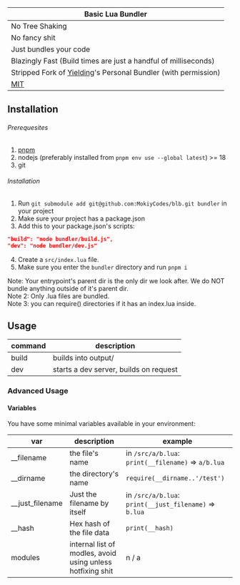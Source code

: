 | Basic Lua Bundler                                                                                      |
|--------------------------------------------------------------------------------------------------------|
| No Tree Shaking                                                                                        |
| No fancy shit                                                                                          |
| Just bundles your code                                                                                 |
| Blazingly Fast (Build times are just a handful of milliseconds)                                        |
| Stripped Fork of [Yielding](https://yieldingexploiter.github.io/)'s Personal Bundler (with permission) |
| [MIT](./LICENSE)                                                                                       |

## Installation

###### Prerequesites

1. [pnpm](https://pnpm.io)
2. nodejs (preferably installed from `pnpm env use --global latest`) >= 18
3. git

###### Installation

1. Run `git submodule add git@github.com:MokiyCodes/blb.git bundler` in your project
2. Make sure your project has a package.json
3. Add this to your package.json's scripts:
```json
"build": "node bundler/build.js",
"dev": "node bundler/dev.js"
```
4. Create a `src/index.lua` file.
5. Make sure you enter the `bundler` directory and run `pnpm i`

Note: Your entrypoint's parent dir is the only dir we look after. We do NOT bundle anything outside of it's parent dir.<br/>
Note 2: Only .lua files are bundled.<br/>
Note 3: you can require() directories if it has an index.lua inside.

## Usage

| command | description                            |
|---------|----------------------------------------|
| build   | builds into output/                    |
| dev     | starts a dev server, builds on request |

### Advanced Usage

#### Variables

You have some minimal variables available in your environment:

| var             | description                                                | example                                                |
|-----------------|------------------------------------------------------------|--------------------------------------------------------|
| __filename      | the file's name                                            | in `/src/a/b.lua`: `print(__filename)` => `a/b.lua`    |
| __dirname       | the directory's name                                       | `require(__dirname..'/test')`                          |
| __just_filename | Just the filename by itself                                | in `/src/a/b.lua`: `print(__just_filename)` => `b.lua` |
| __hash          | Hex hash of the file data                                  | `print(__hash)`                                        |
| modules         | internal list of modles, avoid using unless hotfixing shit | n / a                                                  |
